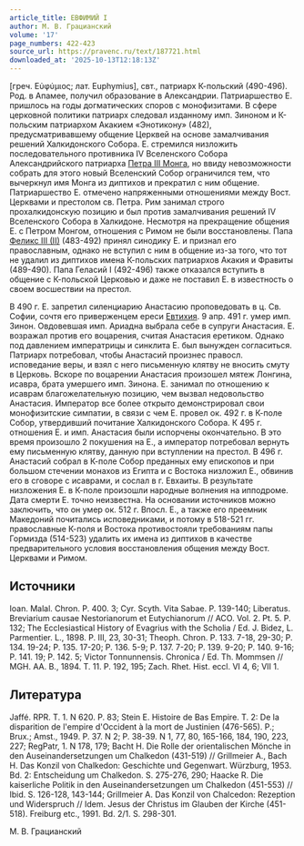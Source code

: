 ```yaml
---
article_title: ЕВФИМИЙ I
author: М. В. Грацианский
volume: '17'
page_numbers: 422-423
source_url: https://pravenc.ru/text/187721.html
downloaded_at: '2025-10-13T12:18:13Z'
---
```


[греч. Εὐφύμιος; лат. Euphymius], свт., патриарх К-польский (490-496). Род. в Апамее, получил образование в Александрии. Патриаршество Е. пришлось на годы догматических споров с монофизитами. В сфере церковной политики патриарх следовал изданному имп. Зиноном и К-польским патриархом Акакием «Энотикону» (482), предусматривавшему общение Церквей на основе замалчивания решений Халкидонского Собора. Е. стремился низложить последовательного противника IV Вселенского Собора Александрийского патриарха [Петра III Монга](<https://pravenc.ru/text/Петра III Монга.html>), но ввиду невозможности собрать для этого новый Вселенский Собор ограничился тем, что вычеркнул имя Монга из диптихов и прекратил с ним общение. Патриаршество Е. отмечено напряженными отношениями между Вост. Церквами и престолом св. Петра. Рим занимал строго прохалкидонскую позицию и был против замалчивания решений IV Вселенского Собора в Халкидоне. Несмотря на прекращение общения Е. с Петром Монгом, отношения с Римом не были восстановлены. Папа [Феликс III (II)](<https://pravenc.ru/text/Феликс III (II).html>) (483-492) принял синодику Е. и признал его православным, однако не вступил с ним в общение из-за того, что тот не удалил из диптихов имена К-польских патриархов Акакия и Фравиты (489-490). Папа Геласий I (492-496) также отказался вступить в общение с К-польской Церковью и даже не поставил Е. в известность о своем восшествии на престол.

В 490 г. Е. запретил силенциарию Анастасию проповедовать в ц. Св. Софии, сочтя его приверженцем ереси [Евтихия](https://pravenc.ru/text/Евтихий.html). 9 апр. 491 г. умер имп. Зинон. Овдовевшая имп. Ариадна выбрала себе в супруги Анастасия. Е. возражал против его воцарения, считая Анастасия еретиком. Однако под давлением императрицы и синклита Е. был вынужден согласиться. Патриарх потребовал, чтобы Анастасий произнес правосл. исповедание веры, и взял с него письменную клятву не вносить смуту в Церковь. Вскоре по воцарении Анастасия произошел мятеж Лонгина, исавра, брата умершего имп. Зинона. Е. занимал по отношению к исаврам благожелательную позицию, чем вызвал недовольство Анастасия. Император все более открыто демонстрировал свои монофизитские симпатии, в связи с чем Е. провел ок. 492 г. в К-поле Собор, утвердивший почитание Халкидонского Собора. К 495 г. отношения Е. и имп. Анастасия были испорчены окончательно. В это время произошло 2 покушения на Е., а император потребовал вернуть ему письменную клятву, данную при вступлении на престол. В 496 г. Анастасий собрал в К-поле Собор преданных ему епископов и при большом стечении монахов из Египта и с Востока низложил Е., обвинив его в сговоре с исаврами, и сослал в г. Евхаиты. В результате низложения Е. в К-поле произошли народные волнения на ипподроме. Дата смерти Е. точно неизвестна. На основании источников можно заключить, что он умер ок. 512 г. Впосл. Е., а также его преемник Македоний почитались исповедниками, и потому в 518-521 гг. православные К-поля и Востока противостояли требованиям папы Гормизда (514-523) удалить их имена из диптихов в качестве предварительного условия восстановления общения между Вост. Церквами и Римом.

## Источники

Ioan. Malal. Chron. P. 400. 3; Cyr. Scyth. Vita Sabae. P. 139-140; Liberatus. Breviarium causae Nestorianorum et Eutychianorum // ACO. Vol. 2. Pt. 5. P. 132; The Ecclesiastical History of Evagrius with the Scholia / Ed. J. Bidez, L. Parmentier. L., 1898. P. III, 23, 30-31; Theoph. Chron. P. 133. 7-18, 29-30; P. 134. 19-24; P. 135. 17-20; P. 136. 5-9; P. 137. 7-20; P. 139. 9-20; P. 140. 9-16; P. 141. 19; P. 142. 5; Victor Tonnunnensis. Chronica / Ed. Th. Mommsen // MGH. AA. B., 1894. T. 11. P. 192, 195; Zach. Rhet. Hist. eccl. VI 4, 6; VII 1.

## Литература

Jaffé. RPR. T. 1. N 620. P. 83; Stein E. Histoire de Bas Empire. T. 2: De la disparition de l'empire d'Occident à la mort de Justinien (476-565). P.; Brux.; Amst., 1949. P. 37. N 2; P. 38-39. N 1, 77, 80, 165-166, 184, 190, 223, 227; RegPatr, 1. N 178, 179; Bacht H. Die Rolle der orientalischen Mönche in den Auseinandersetzungen um Chalkedon (431-519) // Grillmeier A., Bach H. Das Konzil von Chalkedon: Geschichte und Gegenwart. Würzburg, 1953. Bd. 2: Entscheidung um Chalkedon. S. 275-276, 290; Haacke R. Die kaiserliche Politik in den Auseinandersetzungen um Chalkedon (451-553) // Ibid. S. 126-128, 143-144; Grillmeier A. Das Konzil von Chalcedon: Rezeption und Widerspruch // Idem. Jesus der Christus im Glauben der Kirche (451-518). Freiburg etc., 1991. Bd. 2/1. S. 298-301.

М. В. Грацианский
